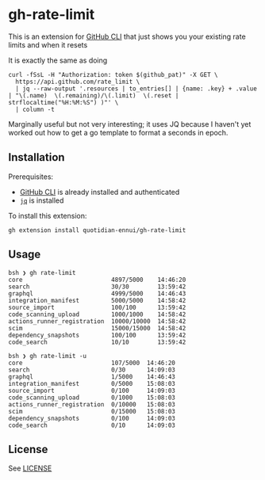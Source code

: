 # gh-rate-limit

This is an extension for [GitHub CLI](https://cli.github.com/) that just shows you your existing rate limits and when it resets

It is exactly the same as doing
```
curl -fSsL -H "Authorization: token $(github_pat)" -X GET \
  https://api.github.com/rate_limit \
  | jq --raw-output '.resources | to_entries[] | {name: .key} + .value | "\(.name)  \(.remaining)/\(.limit)  \(.reset | strflocaltime("%H:%M:%S") )"' \
  | column -t
```

Marginally useful but not very interesting; it uses JQ because I haven't yet worked out how to get a go template to format a seconds in epoch.

## Installation

Prerequisites:
 * [GitHub CLI](https://cli.github.com/) is already installed and authenticated
 * [`jq`](https://stedolan.github.io/jq/) is installed

To install this extension:

```
gh extension install quotidian-ennui/gh-rate-limit
```

## Usage

```
bsh ❯ gh rate-limit
core                         4897/5000    14:46:20
search                       30/30        13:59:42
graphql                      4999/5000    14:46:43
integration_manifest         5000/5000    14:58:42
source_import                100/100      13:59:42
code_scanning_upload         1000/1000    14:58:42
actions_runner_registration  10000/10000  14:58:42
scim                         15000/15000  14:58:42
dependency_snapshots         100/100      13:59:42
code_search                  10/10        13:59:42

bsh ❯ gh rate-limit -u
core                         107/5000  14:46:20
search                       0/30      14:09:03
graphql                      1/5000    14:46:43
integration_manifest         0/5000    15:08:03
source_import                0/100     14:09:03
code_scanning_upload         0/1000    15:08:03
actions_runner_registration  0/10000   15:08:03
scim                         0/15000   15:08:03
dependency_snapshots         0/100     14:09:03
code_search                  0/10      14:09:03
```

## License

See [LICENSE](./LICENSE)
